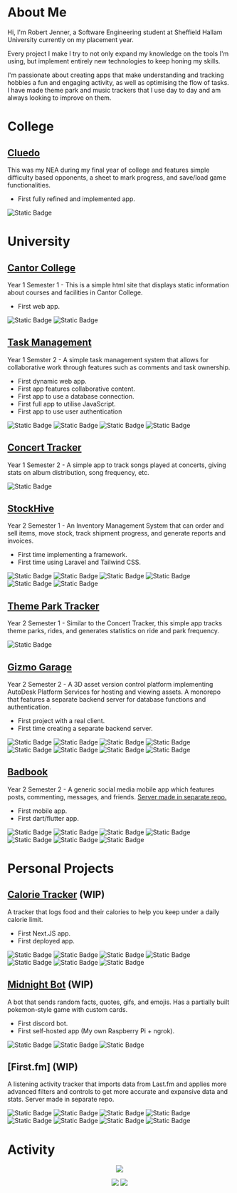 # About Me
Hi, I'm Robert Jenner, a Software Engineering student at Sheffield Hallam University currently on my placement year.

Every project I make I try to not only expand my knowledge on the tools I'm using, but implement entirely new technologies to keep honing my skills.

I'm passionate about creating apps that make understanding and tracking hobbies a fun and engaging activity, as well as optimising the flow of tasks. I have made theme park and music trackers that I use day to day and am always looking to improve on them.

# College

## [Cluedo](https://github.com/WebExtension1/Cluedo)
This was my NEA during my final year of college and features simple difficulty based opponents, a sheet to mark progress, and save/load game functionalities.
- First fully refined and implemented app.

![Static Badge](https://img.shields.io/badge/c%23-darkgreen?style=for-the-badge)

# University

## [Cantor College](https://github.com/WebExtension1/CantorCollege)
Year 1 Semester 1 - This is a simple html site that displays static information about courses and facilities in Cantor College.
- First web app.

![Static Badge](https://img.shields.io/badge/html-%23E34F26?style=for-the-badge&logo=html5&logoColor=white)
![Static Badge](https://img.shields.io/badge/css-%23663399?style=for-the-badge&logo=css)

## [Task Management](https://github.com/WebExtension1/TaskManagement)
Year 1 Semster 2 - A simple task management system that allows for collaborative work through features such as comments and task ownership.
- First dynamic web app.
- First app features collaborative content.
- First app to use a database connection.
- First full app to utilise JavaScript.
- First app to use user authentication

![Static Badge](https://img.shields.io/badge/html-%23E34F26?style=for-the-badge&logo=html5&logoColor=white)
![Static Badge](https://img.shields.io/badge/css-%23663399?style=for-the-badge&logo=css)
![Static Badge](https://img.shields.io/badge/php-777BB3?style=for-the-badge&logo=php&logoColor=white)
![Static Badge](https://img.shields.io/badge/mysql-00758f?style=for-the-badge&logo=mysql&logoColor=white)

## [Concert Tracker](https://github.com/WebExtension1/GigTracker)
Year 1 Semester 2 - A simple app to track songs played at concerts, giving stats on album distribution, song frequency, etc.

![Static Badge](https://img.shields.io/badge/c%23-darkgreen?style=for-the-badge)

## [StockHive](https://github.com/stockhive-uni/stockhiveapp)
Year 2 Semester 1 - An Inventory Management System that can order and sell items, move stock, track shipment progress, and generate reports and invoices.
- First time implementing a framework.
- First time using Laravel and Tailwind CSS.

![Static Badge](https://img.shields.io/badge/laravel-red?style=for-the-badge&logo=laravel&logoColor=white)
![Static Badge](https://img.shields.io/badge/php-777BB3?style=for-the-badge&logo=php&logoColor=white)
![Static Badge](https://img.shields.io/badge/mysql-00758f?style=for-the-badge&logo=mysql&logoColor=white)
![Static Badge](https://img.shields.io/badge/tailwind-blue?style=for-the-badge&logo=tailwind%20css&logoColor=white)
![Static Badge](https://img.shields.io/badge/html-%23E34F26?style=for-the-badge&logo=html5&logoColor=white)
![Static Badge](https://img.shields.io/badge/github-black?style=for-the-badge&logo=github&logoColor=white)

## [Theme Park Tracker](https://github.com/WebExtension1/Theme-Park-Tracker)
Year 2 Semester 1 - Similar to the Concert Tracker, this simple app tracks theme parks, rides, and generates statistics on ride and park frequency.

![Static Badge](https://img.shields.io/badge/c%23-darkgreen?style=for-the-badge)

## [Gizmo Garage](https://github.com/PSP-Autodesk3/gizmo-garage)
Year 2 Semester 2 - A 3D asset version control platform implementing AutoDesk Platform Services for hosting and viewing assets. A monorepo that features a separate backend server for database functions and authentication.
- First project with a real client.
- First time creating a separate backend server.

![Static Badge](https://img.shields.io/badge/javascript-gray?style=for-the-badge&logo=javascript)
![Static Badge](https://img.shields.io/badge/typescript-blue?style=for-the-badge&logo=typescript&logoColor=white)
![Static Badge](https://img.shields.io/badge/mysql-00758f?style=for-the-badge&logo=mysql&logoColor=white)
![Static Badge](https://img.shields.io/badge/next.js-black?style=for-the-badge&logo=nextdotjs&logoColor=white)
![Static Badge](https://img.shields.io/badge/github-black?style=for-the-badge&logo=github&logoColor=white)
![Static Badge](https://img.shields.io/badge/tailwind-blue?style=for-the-badge&logo=tailwind%20css&logoColor=white)
![Static Badge](https://img.shields.io/badge/html-%23E34F26?style=for-the-badge&logo=html5&logoColor=white)
![Static Badge](https://img.shields.io/badge/markdown-black?style=for-the-badge&logo=markdown&logoColor=white)

## [Badbook](https://github.com/WebExtension1/flutter-social-app)
Year 2 Semester 2 - A generic social media mobile app which features posts, commenting, messages, and friends. [Server made in separate repo.](https://github.com/WebExtension1/flutter-server)
- First mobile app.
- First dart/flutter app.

![Static Badge](https://img.shields.io/badge/javascript-gray?style=for-the-badge&logo=javascript)
![Static Badge](https://img.shields.io/badge/dart-blue?style=for-the-badge&logo=dart)
![Static Badge](https://img.shields.io/badge/mysql-00758f?style=for-the-badge&logo=mysql&logoColor=white)
![Static Badge](https://img.shields.io/badge/next.js-black?style=for-the-badge&logo=nextdotjs&logoColor=white)
![Static Badge](https://img.shields.io/badge/github-black?style=for-the-badge&logo=github&logoColor=white)
![Static Badge](https://img.shields.io/badge/tailwind-blue?style=for-the-badge&logo=tailwind%20css&logoColor=white)
![Static Badge](https://img.shields.io/badge/html-%23E34F26?style=for-the-badge&logo=html5&logoColor=white)

# Personal Projects

## [Calorie Tracker](https://github.com/WebExtension1/CalorieTracker) (WIP)
A tracker that logs food and their calories to help you keep under a daily calorie limit.
- First Next.JS app.
- First deployed app.

![Static Badge](https://img.shields.io/badge/javascript-gray?style=for-the-badge&logo=javascript)
![Static Badge](https://img.shields.io/badge/typescript-blue?style=for-the-badge&logo=typescript&logoColor=white)
![Static Badge](https://img.shields.io/badge/mysql-00758f?style=for-the-badge&logo=mysql&logoColor=white)
![Static Badge](https://img.shields.io/badge/next.js-black?style=for-the-badge&logo=nextdotjs&logoColor=white)
![Static Badge](https://img.shields.io/badge/github-black?style=for-the-badge&logo=github&logoColor=white)
![Static Badge](https://img.shields.io/badge/tailwind-blue?style=for-the-badge&logo=tailwind%20css&logoColor=white)
![Static Badge](https://img.shields.io/badge/html-%23E34F26?style=for-the-badge&logo=html5&logoColor=white)

## [Midnight Bot](https://github.com/WebExtension1/Midnight-Bot) (WIP)
A bot that sends random facts, quotes, gifs, and emojis. Has a partially built pokemon-style game with custom cards.
- First discord bot.
- First self-hosted app (My own Raspberry Pi + ngrok).

![Static Badge](https://img.shields.io/badge/javascript-gray?style=for-the-badge&logo=javascript)
![Static Badge](https://img.shields.io/badge/mysql-00758f?style=for-the-badge&logo=mysql&logoColor=white)
![Static Badge](https://img.shields.io/badge/github-black?style=for-the-badge&logo=github&logoColor=white)

## [First.fm] (WIP)
A listening activity tracker that imports data from Last.fm and applies more advanced filters and controls to get more accurate and expansive data and stats. Server made in separate repo.

![Static Badge](https://img.shields.io/badge/javascript-gray?style=for-the-badge&logo=javascript)
![Static Badge](https://img.shields.io/badge/typescript-blue?style=for-the-badge&logo=typescript&logoColor=white)
![Static Badge](https://img.shields.io/badge/mysql-00758f?style=for-the-badge&logo=mysql&logoColor=white)
![Static Badge](https://img.shields.io/badge/next.js-black?style=for-the-badge&logo=nextdotjs&logoColor=white)
![Static Badge](https://img.shields.io/badge/github-black?style=for-the-badge&logo=github&logoColor=white)
![Static Badge](https://img.shields.io/badge/tailwind-blue?style=for-the-badge&logo=tailwind%20css&logoColor=white)
![Static Badge](https://img.shields.io/badge/html-%23E34F26?style=for-the-badge&logo=html5&logoColor=white)
![Static Badge](https://img.shields.io/badge/markdown-black?style=for-the-badge&logo=markdown&logoColor=white)

# Activity

<div align="center">

![](http://github-profile-summary-cards.vercel.app/api/cards/profile-details?username=webextension1&theme=github_dark)

![](http://github-profile-summary-cards.vercel.app/api/cards/most-commit-language?username=webextension1&theme=github_dark)
![](http://github-profile-summary-cards.vercel.app/api/cards/stats?username=webextension1&theme=github_dark)

</div
